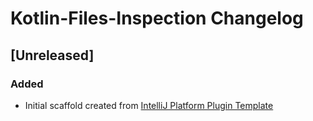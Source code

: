 <!-- Keep a Changelog guide -> https://keepachangelog.com -->

# Kotlin-Files-Inspection Changelog

## [Unreleased]
### Added
- Initial scaffold created from [IntelliJ Platform Plugin Template](https://github.com/JetBrains/intellij-platform-plugin-template)
